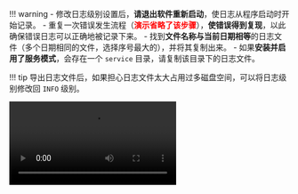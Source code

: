 <!-- prettier-ignore -->
!!! warning
    - 修改日志级别设置后，**请退出软件重新启动**，使日志从程序启动时开始记录。
    - 重复一次错误发生流程（**<font color="red">演示省略了该步骤</font>**），**使错误得到复现**，以此确保错误日志可以正确地被记录下来。
    - 找到**文件名称与当前日期相等**的日志文件（多个日期相同的文件，选择序号最大的），并将其复制出来。
    - 如果**安装并启用了服务模式**，会存在一个 `service` 目录，请复制该目录下的日志文件。

<!-- prettier-ignore -->
!!! tip
    导出日志文件后，如果担心日志文件太大占用过多磁盘空间，可以将日志级别修改回 `INFO` 级别。

<video controls>
  <source src="../assets/guide/log/log.webm">
</video>
